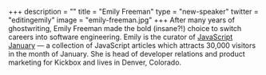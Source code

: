+++
description = ""
title = "Emily Freeman"
type = "new-speaker"
twitter = "editingemily"
image = "emily-freeman.jpg"
+++
After many years of ghostwriting, Emily Freeman made the bold (insane?!) choice to switch careers into software engineering. Emily is the curator of [JavaScript January](https://javascriptjanuary.com) — a collection of JavaScript articles which attracts 30,000 visitors in the month of January. She is head of developer relations and product marketing for Kickbox and lives in Denver, Colorado.